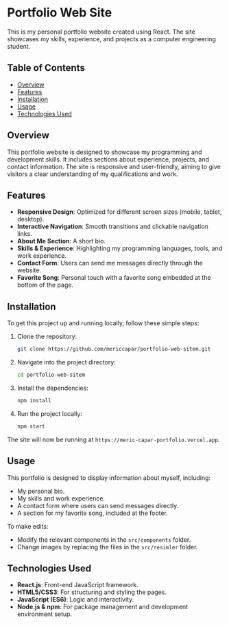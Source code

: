 # Portfolio Web Site

This is my personal portfolio website created using React. The site showcases my skills, experience, and projects as a computer engineering student.

## Table of Contents

- [Overview](#overview)
- [Features](#features)
- [Installation](#installation)
- [Usage](#usage)
- [Technologies Used](#technologies-used)

## Overview

This portfolio website is designed to showcase my programming and development skills. It includes sections about experience, projects, and contact information. The site is responsive and user-friendly, aiming to give visitors a clear understanding of my qualifications and work.

## Features

- **Responsive Design**: Optimized for different screen sizes (mobile, tablet, desktop).
- **Interactive Navigation**: Smooth transitions and clickable navigation links.
- **About Me Section**: A short bio.
- **Skills & Experience**: Highlighting my programming languages, tools, and work experience.
- **Contact Form**: Users can send me messages directly through the website.
- **Favorite Song**: Personal touch with a favorite song embedded at the bottom of the page.

## Installation

To get this project up and running locally, follow these simple steps:

1. Clone the repository:
   ```bash
   git clone https://github.com/mericcapar/portfolio-web-sitem.git
   ```
2. Navigate into the project directory:

   ```bash
   cd portfolio-web-sitem
   ```

3. Install the dependencies:

   ```bash
   npm install
   ```

4. Run the project locally:
   ```bash
   npm start
   ```

The site will now be running at `https://meric-capar-portfolio.vercel.app`.

## Usage

This portfolio is designed to display information about myself, including:

- My personal bio.
- My skills and work experience.
- A contact form where users can send messages directly.
- A section for my favorite song, included at the footer.

To make edits:

- Modify the relevant components in the `src/components` folder.
- Change images by replacing the files in the `src/resimler` folder.

## Technologies Used

- **React.js**: Front-end JavaScript framework.
- **HTML5/CSS3**: For structuring and styling the pages.
- **JavaScript (ES6)**: Logic and interactivity.
- **Node.js & npm**: For package management and development environment setup.
